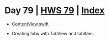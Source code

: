 # Day 79 | [HWS 79](https://www.hackingwithswift.com/100/swiftui/79) | [Index](https://github.com/JulesMoorhouse/100DaysOfSwiftUI/blob/main/README.md)

- [ContentView.swift](https://github.com/JulesMoorhouse/100DaysOfSwiftUI/blob/main/P16B%20HotProspects/P16B%20HotProspects/ContentView.swift)

- Creating tabs with TabView and tabItem.
